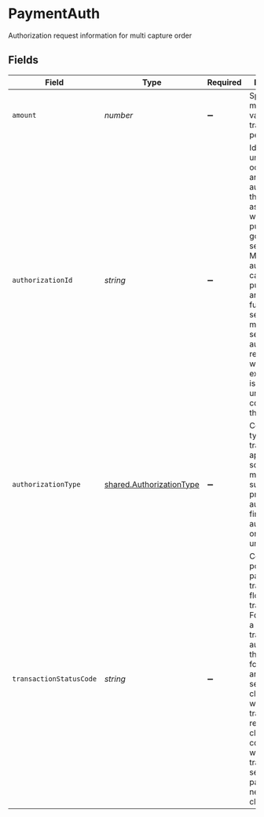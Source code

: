 # PaymentAuth

Authorization request information for multi capture order


## Fields

| Field                                                                                                                                                                                                                                                                                                                             | Type                                                                                                                                                                                                                                                                                                                              | Required                                                                                                                                                                                                                                                                                                                          | Description                                                                                                                                                                                                                                                                                                                       | Example                                                                                                                                                                                                                                                                                                                           |
| --------------------------------------------------------------------------------------------------------------------------------------------------------------------------------------------------------------------------------------------------------------------------------------------------------------------------------- | --------------------------------------------------------------------------------------------------------------------------------------------------------------------------------------------------------------------------------------------------------------------------------------------------------------------------------- | --------------------------------------------------------------------------------------------------------------------------------------------------------------------------------------------------------------------------------------------------------------------------------------------------------------------------------- | --------------------------------------------------------------------------------------------------------------------------------------------------------------------------------------------------------------------------------------------------------------------------------------------------------------------------------- | --------------------------------------------------------------------------------------------------------------------------------------------------------------------------------------------------------------------------------------------------------------------------------------------------------------------------------- |
| `amount`                                                                                                                                                                                                                                                                                                                          | *number*                                                                                                                                                                                                                                                                                                                          | :heavy_minus_sign:                                                                                                                                                                                                                                                                                                                | Specifies the monetary value of the transaction performed.                                                                                                                                                                                                                                                                        | 1234                                                                                                                                                                                                                                                                                                                              |
| `authorizationId`                                                                                                                                                                                                                                                                                                                 | *string*                                                                                                                                                                                                                                                                                                                          | :heavy_minus_sign:                                                                                                                                                                                                                                                                                                                | Identifies a unique occurrence of an authorization that is associated with a purchase of goods and/or services. More than one authorization can exist for a purchase, as an example in fuel and hotel services a merchant can send multiple authorization requests when the exact amount is unknown until completion of the sale. |                                                                                                                                                                                                                                                                                                                                   |
| `authorizationType`                                                                                                                                                                                                                                                                                                               | [shared.AuthorizationType](../../../sdk/models/shared/authorizationtype.md)                                                                                                                                                                                                                                                       | :heavy_minus_sign:                                                                                                                                                                                                                                                                                                                | Codifies the type of transaction approval sought by a merchant such as a pre-authorization, final authorization, or undetermined.                                                                                                                                                                                                 |                                                                                                                                                                                                                                                                                                                                   |
| `transactionStatusCode`                                                                                                                                                                                                                                                                                                           | *string*                                                                                                                                                                                                                                                                                                                          | :heavy_minus_sign:                                                                                                                                                                                                                                                                                                                | Codifies the point in the payment transaction flow of the transaction. For example, a typical transaction is authorized then captured for clearing and settlement; closed is when the transaction is ready for clearing and completed when the transaction is sent to the payment network for clearing.                           |                                                                                                                                                                                                                                                                                                                                   |